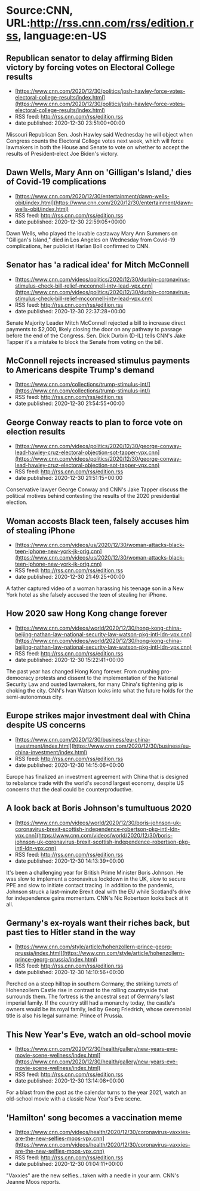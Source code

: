 # Source:CNN, URL:http://rss.cnn.com/rss/edition.rss, language:en-US

## Republican senator to delay affirming Biden victory by forcing votes on Electoral College results
 - [https://www.cnn.com/2020/12/30/politics/josh-hawley-force-votes-electoral-college-results/index.html](https://www.cnn.com/2020/12/30/politics/josh-hawley-force-votes-electoral-college-results/index.html)
 - RSS feed: http://rss.cnn.com/rss/edition.rss
 - date published: 2020-12-30 23:51:00+00:00

Missouri Republican Sen. Josh Hawley said Wednesday he will object when Congress counts the Electoral College votes next week, which will force lawmakers in both the House and Senate to vote on whether to accept the results of President-elect Joe Biden's victory.

## Dawn Wells, Mary Ann on 'Gilligan's Island,' dies of Covid-19 complications
 - [https://www.cnn.com/2020/12/30/entertainment/dawn-wells-obit/index.html](https://www.cnn.com/2020/12/30/entertainment/dawn-wells-obit/index.html)
 - RSS feed: http://rss.cnn.com/rss/edition.rss
 - date published: 2020-12-30 22:59:05+00:00

Dawn Wells, who played the lovable castaway Mary Ann Summers on "Gilligan's Island," died in Los Angeles on Wednesday from Covid-19 complications, her publicist Harlan Boll confirmed to CNN.

## Senator has 'a radical idea' for Mitch McConnell
 - [https://www.cnn.com/videos/politics/2020/12/30/durbin-coronavirus-stimulus-check-bill-relief-mcconnell-intv-lead-vpx.cnn](https://www.cnn.com/videos/politics/2020/12/30/durbin-coronavirus-stimulus-check-bill-relief-mcconnell-intv-lead-vpx.cnn)
 - RSS feed: http://rss.cnn.com/rss/edition.rss
 - date published: 2020-12-30 22:37:28+00:00

Senate Majority Leader Mitch McConnell rejected a bill to increase direct payments to $2,000, likely closing the door on any pathway to passage before the end of the Congress. Sen. Dick Durbin (D-IL) tells CNN's Jake Tapper it's a mistake to block the Senate from voting on the bill.

## McConnell rejects increased stimulus payments to Americans despite Trump's demand
 - [https://www.cnn.com/collections/trump-stimulus-int/](https://www.cnn.com/collections/trump-stimulus-int/)
 - RSS feed: http://rss.cnn.com/rss/edition.rss
 - date published: 2020-12-30 21:54:55+00:00



## George Conway reacts to plan to force vote on election results
 - [https://www.cnn.com/videos/politics/2020/12/30/george-conway-lead-hawley-cruz-electoral-objection-sot-tapper-vpx.cnn](https://www.cnn.com/videos/politics/2020/12/30/george-conway-lead-hawley-cruz-electoral-objection-sot-tapper-vpx.cnn)
 - RSS feed: http://rss.cnn.com/rss/edition.rss
 - date published: 2020-12-30 21:51:15+00:00

Conservative lawyer George Conway and CNN's Jake Tapper discuss the political motives behind contesting the results of the 2020 presidential election.

## Woman accosts Black teen, falsely accuses him of stealing iPhone
 - [https://www.cnn.com/videos/us/2020/12/30/woman-attacks-black-teen-iphone-new-york-jk-orig.cnn](https://www.cnn.com/videos/us/2020/12/30/woman-attacks-black-teen-iphone-new-york-jk-orig.cnn)
 - RSS feed: http://rss.cnn.com/rss/edition.rss
 - date published: 2020-12-30 21:49:25+00:00

A father captured video of a woman harassing his teenage son in a New York hotel as she falsely accused the teen of stealing her iPhone.

## How 2020 saw Hong Kong change forever
 - [https://www.cnn.com/videos/world/2020/12/30/hong-kong-china-beijing-nathan-law-national-security-law-watson-pkg-intl-ldn-vpx.cnn](https://www.cnn.com/videos/world/2020/12/30/hong-kong-china-beijing-nathan-law-national-security-law-watson-pkg-intl-ldn-vpx.cnn)
 - RSS feed: http://rss.cnn.com/rss/edition.rss
 - date published: 2020-12-30 15:22:41+00:00

The past year has changed Hong Kong forever. From crushing pro-democracy protests and dissent to the implementation of the National Security Law and ousted lawmakers, for many China's tightening grip is choking the city. CNN's Ivan Watson looks into what the future holds for the semi-autonomous city.

## Europe strikes major investment deal with China despite US concerns
 - [https://www.cnn.com/2020/12/30/business/eu-china-investment/index.html](https://www.cnn.com/2020/12/30/business/eu-china-investment/index.html)
 - RSS feed: http://rss.cnn.com/rss/edition.rss
 - date published: 2020-12-30 14:15:06+00:00

Europe has finalized an investment agreement with China that is designed to rebalance trade with the world's second largest economy, despite US concerns that the deal could be counterproductive.

## A look back at Boris Johnson's tumultuous 2020
 - [https://www.cnn.com/videos/world/2020/12/30/boris-johnson-uk-coronavirus-brexit-scottish-independence-robertson-pkg-intl-ldn-vpx.cnn](https://www.cnn.com/videos/world/2020/12/30/boris-johnson-uk-coronavirus-brexit-scottish-independence-robertson-pkg-intl-ldn-vpx.cnn)
 - RSS feed: http://rss.cnn.com/rss/edition.rss
 - date published: 2020-12-30 14:13:39+00:00

It's been a challenging year for British Prime Minister Boris Johnson. He was slow to implement a coronavirus lockdown in the UK, slow to secure PPE and slow to initiate contact tracing. In addition to the pandemic, Johnson struck a last-minute Brexit deal with the EU while Scotland's drive for independence gains momentum. CNN's Nic Robertson looks back at it all.

## Germany's ex-royals want their riches back, but past ties to Hitler stand in the way
 - [https://www.cnn.com/style/article/hohenzollern-prince-georg-prussia/index.html](https://www.cnn.com/style/article/hohenzollern-prince-georg-prussia/index.html)
 - RSS feed: http://rss.cnn.com/rss/edition.rss
 - date published: 2020-12-30 14:10:56+00:00

Perched on a steep hilltop in southern Germany, the striking turrets of Hohenzollern Castle rise in contrast to the rolling countryside that surrounds them. The fortress is the ancestral seat of Germany's last imperial family. If the country still had a monarchy today, the castle's owners would be its royal family, led by Georg Friedrich, whose ceremonial title is also his legal surname: Prince of Prussia.

## This New Year's Eve, watch an old-school movie
 - [https://www.cnn.com/2020/12/30/health/gallery/new-years-eve-movie-scene-wellness/index.html](https://www.cnn.com/2020/12/30/health/gallery/new-years-eve-movie-scene-wellness/index.html)
 - RSS feed: http://rss.cnn.com/rss/edition.rss
 - date published: 2020-12-30 13:14:08+00:00

For a blast from the past as the calendar turns to the year 2021, watch an old-school movie with a classic New Year's Eve scene.

## 'Hamilton' song becomes a vaccination meme
 - [https://www.cnn.com/videos/health/2020/12/30/coronavirus-vaxxies-are-the-new-selfies-moos-vpx.cnn](https://www.cnn.com/videos/health/2020/12/30/coronavirus-vaxxies-are-the-new-selfies-moos-vpx.cnn)
 - RSS feed: http://rss.cnn.com/rss/edition.rss
 - date published: 2020-12-30 01:04:11+00:00

"Vaxxies" are the new selfies...taken with a needle in your arm. CNN's Jeanne Moos reports.

